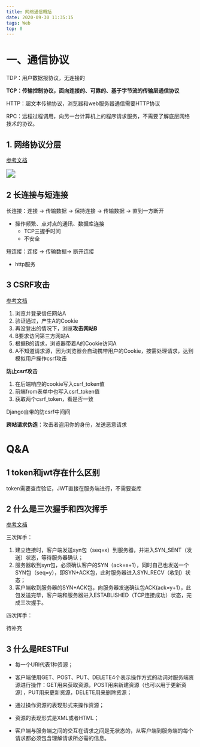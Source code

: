 ```yaml
---
title: 网络通信概括
date: 2020-09-30 11:35:15
tags: Web
top: 0
---
```


# 一、通信协议

TDP：用户数据报协议，无连接的

**TCP：传输控制协议，面向连接的、可靠的、基于字节流的传输层通信协议**

HTTP：超文本传输协议，浏览器和web服务器通信需要HTTP协议 

RPC：远程过程调用，向另一台计算机上的程序请求服务，不需要了解底层网络技术的协议。

<!--more-->

## 1. 网络协议分层

[参考文档](https://www.jianshu.com/p/30fb2b0bcfd8)

<img src="https://tupian-1300728887.cos.ap-chengdu.myqcloud.com/%E7%BD%91%E7%BB%9C%E5%8D%8F%E8%AE%AE%E5%88%86%E5%B1%82.png" style="zoom:150%;" />



## 2  长连接与短连接

长连接：连接 -> 传输数据 -> 保持连接 -> 传输数据 -> 直到一方断开

- 操作频繁、点对点的通讯、数据库连接
  - TCP三握手时间
  - 不安全

短连接：连接 -> 传输数据-> 断开连接

- http服务

## 3  CSRF攻击

[参考文档](https://handout-1300728887.cos.ap-beijing.myqcloud.com/%E8%AE%B2%E4%B9%89/Django%E6%A1%86%E6%9E%B6/Django%E6%A1%86%E6%9E%B6/C05-Template/csrf.html)

1. 浏览并登录信任网站A
2. 验证通过，产生A的Cookie
3. 再没登出的情况下，浏览**攻击网站B**
4. B要求访问第三方网站A
5. 根据B的请求，浏览器带着A的Cookie访问A
6. A不知道请求源，因为浏览器会自动携带用户的Cookie，按需处理请求，达到模拟用户操作csrf攻击

**防止csrf攻击**

1. 在后端响应的cookie写入csrf_token值
2. 前端from表单中也写入csrf_token值
3. 获取两个csrf_token，看是否一致

Django自带的防csrf中间间

**跨站请求伪造**：攻击者盗用你的身份，发送恶意请求

# Q&A

## 1  token和jwt存在什么区别

token需要查库验证，JWT直接在服务端进行，不需要查库

## 2  什么是三次握手和四次挥手

[参考文档](https://blog.csdn.net/qq_38950316/article/details/81087809)

三次挥手：

1. 建立连接时，客户端发送syn包（seq=x）到服务器，并进入SYN_SENT（发送）状态，等待服务器确认；
2. 服务器收到syn包，必须确认客户的SYN（ack=x+1），同时自己也发送一个SYN包（seq=y），即SYN+ACK包，此时服务器进入SYN_RECV（收到）状态；
3. 客户端收到服务器的SYN+ACK包，向服务器发送确认包ACK(ack=y+1），此包发送完毕，客户端和服务器进入ESTABLISHED（TCP连接成功）状态，完成三次握手。

四次挥手：

待补充

## 3 什么是RESTFul

- 每一个URI代表1种资源；

- 客户端使用GET、POST、PUT、DELETE4个表示操作方式的动词对服务端资源进行操作：GET用来获取资源，POST用来新建资源（也可以用于更新资源），PUT用来更新资源，DELETE用来删除资源；

- 通过操作资源的表现形式来操作资源；

- 资源的表现形式是XML或者HTML；

- 客户端与服务端之间的交互在请求之间是无状态的，从客户端到服务端的每个请求都必须包含理解请求所必需的信息。